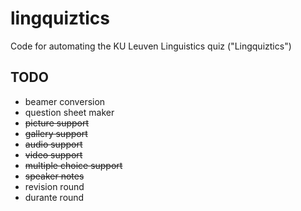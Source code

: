 # lingquiztics
Code for automating the KU Leuven Linguistics quiz ("Lingquiztics")

## TODO

- beamer conversion
- question sheet maker
- ~~picture support~~
- ~~gallery support~~
- ~~audio support~~
- ~~video support~~
- ~~multiple choice support~~
- ~~speaker notes~~
- revision round
- durante round